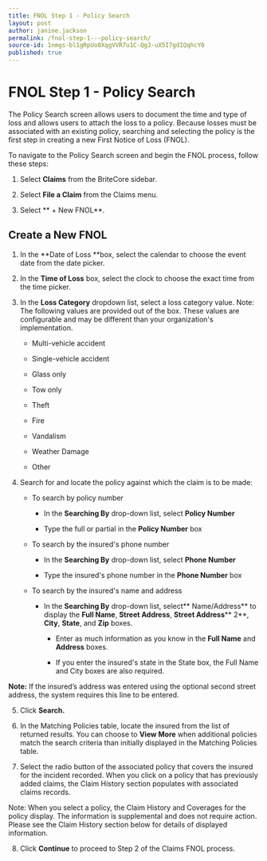 ```yaml
---
title: FNOL Step 1 - Policy Search
layout: post
author: janine.jackson
permalink: /fnol-step-1---policy-search/
source-id: 1nmgs-bl1gRpUo0XqgVVR7u1C-QgJ-uX5I7gdIQqhcY0
published: true
---
```

# FNOL Step 1 - Policy Search

The Policy Search screen allows users to document the time and type of loss and allows users to attach the loss to a policy. Because losses must be associated with an existing policy, searching and selecting the policy is the first step in creating a new First Notice of Loss (FNOL). To navigate to the Policy Search screen and begin the FNOL process, follow these steps:

1. Select **Claims** from the BriteCore sidebar.

2. Select **File a Claim** from the Claims menu. 

3. Select ** + New FNOL**. 

## Create a New FNOL 

1. In the **Date of Loss **box, select the calendar to choose the event date from the date picker.

2. In the **Time of Loss** box, select the clock to choose the exact time from the time picker.

3. In the **Loss Category** dropdown list, select a loss category value.Note: The following values  are provided out of the box.  These values are configurable and may be different than your organization's implementation. 

    * Multi-vehicle accident

    * Single-vehicle accident

    * Glass only

    * Tow only

    * Theft

    * Fire

    * Vandalism

    * Weather Damage

    * Other

4. Search for and locate the policy against which the claim is to be made: 

    * To search by policy number 

        * In the **Searching By** drop-down list, select **Policy Number**

        * Type the full or partial  in the **Policy Number** box

    * To search by the insured's phone number 

        * In the **Searching By** drop-down list, select **Phone Number** 

        * Type the insured's phone number in the **Phone Number**  box 

    * To search by the insured's name and address 

        * In the **Searching By** drop-down list, select** Name/Address** to display the **Full Name**, **Street Address**, **Street Address**** 2**, **City**, **State**, and **Zip** boxes. 

            * Enter as much information as you know in the **Full Name** and **Address** boxes.

            * If you enter the insured's state in the State box, the Full Name and City boxes are also required. **Note:** If the insured’s address was entered using the optional second street address, the system requires this line to be entered.  

5. Click **Search.** 

6. In the Matching Policies table, locate the insured from the list of returned results. You can choose to **View More** when additional policies match the search criteria than initially displayed in the Matching Policies table.

7. Select the radio button of the associated policy that covers the insured for the incident recorded. When you click on a policy that has previously added claims, the Claim History section populates with associated claims records.

Note:  When you select a policy, the Claim History and Coverages for the policy display. The information is supplemental and does not require action.  Please see the Claim History section below for details of displayed information. 

8. Click **Continue** to proceed to Step 2 of the Claims FNOL process.

